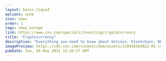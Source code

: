 ```yaml
---
layout: basic.liquid
options: none
icon: news
order: 1
tags: news_europe
link: https://www.cnn.com/specials/investing/cryptocurrency
title: "Cryptocurrency"
description: "Everything you need to know about bitcoin, blockchain, NFTs and more. Plus, the latest cryptocurrency news, interviews and investing guides."
imagePreview: https://cdn.cnn.com/cnnnext/dam/assets/210430164022-01-cryptocurrency-bitcoin-video-synd-2.jpg
pubDate: Tue, 04 May 2021 12:26:27 GMT
---
```

